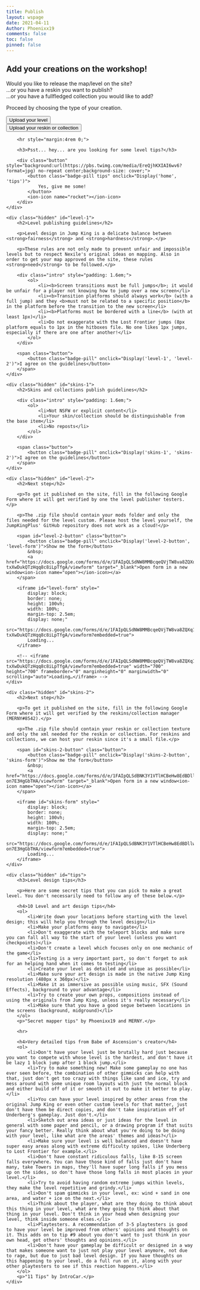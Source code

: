 ```yaml
---
title: Publish
layout: wspage
date: 2021-04-11
Author: Phoenixx19
comments: false
toc: false
pinned: false
---
```


<script>
    function SingleDisplay(element) {
        document.getElementById(element).classList.add('out');
        document.getElementById(element).style.display = "block";
        setTimeout(() => {
            document.getElementById(element).classList.remove('out');
        }, 150);
    }

    function Display(element, secondElement) {

        document.getElementById(element).classList.add('out');
        setTimeout(() => {
            document.getElementById(element).classList.remove('out');
            document.getElementById(element).style.display = "none";
            document.getElementById(secondElement).classList.add('out');
            document.getElementById(secondElement).style.display = "block";
            setTimeout(() => {
                document.getElementById(secondElement).classList.remove('out');
            }, 150);
        }, 150);
    }
</script>

<div class="publish">
    <div class="hidden" id="home" style="display: block;">
        <h2>Add your creations on the workshop!</h2>
        <p>
            Would you like to release the map/level on the site?<br>
            ...or you have a reskin you want to publish?<br>
            ...or you have a fullfledged collection you would like to add?
        </p>
        <p>Proceed by choosing the type of your creation.</p>
        <div class="button" style="background:url(https://media.discordapp.net/attachments/771125324846858261/859834847589302332/unknown.png) no-repeat center;background-size: cover;">
            <button class="badge-pill level" onclick="Display('home', 'level-1')">Upload your level</button>
            <ion-icon name="map"></ion-icon>
        </div>
        <div class="button" style="background:url(https://media.discordapp.net/attachments/758021625252806739/883792892567638117/dapizzaishere.png) no-repeat center;background-size: cover;">
            <button class="badge-pill skins" onclick="Display('home', 'skins-1')">Upload your reskin or collection</button>
            <ion-icon name="layers"></ion-icon>
        </div>

        <hr style="margin:4rem 0;">

        <h3>Psst... hey... are you looking for some level tips?</h3>
        
        <div class="button" style="background:url(https://pbs.twimg.com/media/EreQjhKXIAI6wv6?format=jpg) no-repeat center;background-size: cover;">
            <button class="badge-pill tips" onclick="Display('home', 'tips')">
                Yes, give me some!
            </button>
            <ion-icon name="rocket"></ion-icon>
        </div>
    </div>

    <div class="hidden" id="level-1">
        <h2>Level publishing guidelines</h2>
    
        <p>Level design in Jump King is a delicate balance between <strong>fairness</strong> and <strong>hardness</strong>.</p>
        
        <p>These rules are not only made to prevent unfair and impossible levels but to respect Nexile's original ideas on mapping. Also in order to get your map approved on the site, these rules <strong>need</strong> to be followed.</p>

        <div class="intro" style="padding: 1.6em;">
            <ol>
                <li><b>Screen transitions must be full jumps</b>; it would be unfair for a player not knowing how to jump over a new screen</li>
                <li><b>Transition platforms should always work</b> (with a full jump) and they <b>must not be related to a specific position</b> in the platform before the transition to the new screen</li>
                <li><b>Platforms must be bordered with a line</b> (with at least 1px)</li>
                <li>Do not exaggerate with the Lost Frontier jumps (8px platform equals to 1px in the hitboxes file. No one likes 1px jumps, especially if there are one after another!</li>
            </ol>
        </div>

        <span class="button">
            <button class="badge-pill" onclick="Display('level-1', 'level-2')">I agree on the guidelines</button>
        </span>
    </div>

    <div class="hidden" id="skins-1">
        <h2>Skins and collections publish guidelines</h2>

        <div class="intro" style="padding: 1.6em;">
            <ol>
                <li>Not NSFW or explicit content</li>
                <li>Your skin/collection should be distinguishable from the base item</li>
                <li>No reposts</li>
            </ol>
        </div>

        <span class="button">
            <button class="badge-pill" onclick="Display('skins-1', 'skins-2')">I agree on the guidelines</button>
        </span>
    </div>

    <div class="hidden" id="level-2">
        <h2>Next step</h2>
        
        <p>To get it published on the site, fill in the following Google Form where it will get verified by one the level publisher testers.</p>
        
        <p>The .zip file should contain your mods folder and only the files needed for the level custom. Please host the level yourself, the JumpKingPlus' GitHub repository does not work as a cloud!</p>
        
        <span id="level-2-button" class="button">
            <button class="badge-pill" onclick="Display('level-2-button', 'level-form')">Show me the form</button>
            &nbsp;
            <a href="https://docs.google.com/forms/d/e/1FAIpQLSdNW8MMBcqeQVjTW8va8ZQXq1-txXwDukQTzHqq8c8iLpTfgA/viewform" target="_blank">Open form in a new window<ion-icon name="open"></ion-icon></a>
        </span>

        <iframe id="level-form" style="
            display: block;
            border: none;
            height: 100vh;
            width: 100%;
            margin-top: 2.5em;
            display: none;"
            src="https://docs.google.com/forms/d/e/1FAIpQLSdNW8MMBcqeQVjTW8va8ZQXq1-txXwDukQTzHqq8c8iLpTfgA/viewform?embedded=true">
            Loading...
        </iframe>

        <!-- <iframe src="https://docs.google.com/forms/d/e/1FAIpQLSdNW8MMBcqeQVjTW8va8ZQXq1-txXwDukQTzHqq8c8iLpTfgA/viewform?embedded=true" width="700" height="700" frameborder="0" marginheight="0" marginwidth="0" scrolling="auto">Loading…</iframe> -->
    </div>

    <div class="hidden" id="skins-2">
        <h2>Next step</h2>

        <p>To get it published on the site, fill in the following Google Form where it will get verified by the reskins/collection manager (MERNY#8542).</p>

        <p>The .zip file should contain your reskin or collection texture and only the xml needed for the reskin or collection. For reskins and collections, we can host your reskin since it's a small file.</p>

        <span id="skins-2-button" class="button">
            <button class="badge-pill" onclick="Display('skins-2-button', 'skins-form')">Show me the form</button>
            &nbsp;
            <a href="https://docs.google.com/forms/d/e/1FAIpQLSdBNK3Y1VTlHCBeHw8EdBDllwlgwyza06HSE-on7E3HgGbTHA/viewform" target="_blank">Open form in a new window<ion-icon name="open"></ion-icon></a>
        </span>

        <iframe id="skins-form" style="
            display: block;
            border: none;
            height: 100vh;
            width: 100%;
            margin-top: 2.5em;
            display: none;"
            src="https://docs.google.com/forms/d/e/1FAIpQLSdBNK3Y1VTlHCBeHw8EdBDllwlgwyza06HSE-on7E3HgGbTHA/viewform?embedded=true">
            Loading...
        </iframe>
    </div>

    <div class="hidden" id="tips">
        <h3>Level design tips</h3>

        <p>Here are some secret tips that you can pick to make a great level. You don't necessarily need to follow any of these below.</p>

        <h4>10 Level and art design tips</h4>
        <ol>
            <li>Write down your locations before starting with the level design; this will help you through the level design</li>
            <li>Make your platforms easy to navigate</li>
            <li>Don't exaggerate with the teleport blocks and make sure you can fall all way to the start of your level (unless you want checkpoints)</li>
            <li>Don't create a level which focuses only on one mechanic of the game</li>
            <li>Testing is a very important part, so don't forget to ask for an helping hand when it comes to testing</li>
            <li>Create your level as detailed and unique as possible</li>
            <li>Make sure your art design is made in the native Jump King resolution (480px x 360px)</li>
            <li>Make it as immersive as possible using music, SFX (Sound Effects), background to your advantage</li>
            <li>Try to create your own props, compositions instead of using the originals from Jump King, unless it's really necessary</li>
            <li>Make sure that you have a good segue between locations in the screens (background, midground)</li>
        </ol>
        <p>"Secret mapper tips" by Phoenixx19 and MERNY.</p>

        <hr>

        <h4>Very detailed tips from Babe of Ascension's creator</h4>
        <ol>
            <li>Don't have your level just be brutally hard just because you want to compete with whose level is the hardest, and don't have it be lazy 1 block jump after 1 block jump.</li>
            <li>Try to make something new! Make some gameplay no one has ever seen before, the combination of other gimmicks can help with that, just don't get too crazy with things like sand and ice, try and mess around with some unique room layouts with just the normal block and either build off of it or smooth it out to make it better to play.</li>
            <li>You can have your level inspired by other areas from the original Jump King or even other custom levels for that matter, just don't have them be direct copies, and don't take inspiration off of Underberg's gameplay. Just don't.</li>
            <li>Sketch out area ideas or just ideas for the level in general with some paper and pencil, or a drawing program if that suits your fancy better. Really think about what you're doing to be doing with your level, like what are the areas' themes and ideas?</li>
            <li>Make sure your level is well balanced and doesn't have super easy areas along with extreme difficulty spikes, like Underberg to Lost Frontier for example.</li>
            <li>Don't have constant ridiculous falls, like 8-15 screen falls everywhere. You can have those kind of falls just don't have many, take Towers in maps, they'll have super long falls if you mess up on the sides, so don't have those long falls in most places in your level.</li>
            <li>Try to avoid having random extreme jumps within levels, they make the level repetitive and grindy.</li>
            <li>Don't spam gimmicks in your level, ex: wind + sand in one area, and water + ice on the next.</li>
            <li>Think about the player, what are they doing to think about this thing in your level, what are they going to think about that thing in your level. Don't think in your head when designing your level, think inside someone elses.</li>
            <li>Playtesters. A recommendation of 3-5 playtesters is good to have your level be improved from others' opinions and thoughts on it. This adds on to tip #9 about you don't want to just think in your own head, get others' thoughts and opinions.</li>
            <li>Don't have your gameplay be difficult or designed in a way that makes someone want to just not play your level anymore, not due to rage, but due to just bad level design. If you have thoughts on this happening to your level, do a full run on it, along with your other playtesters to see if this reaction happens.</li>
        </ol>
        <p>"11 Tips" by IntroCar.</p>
    </div>
</div>